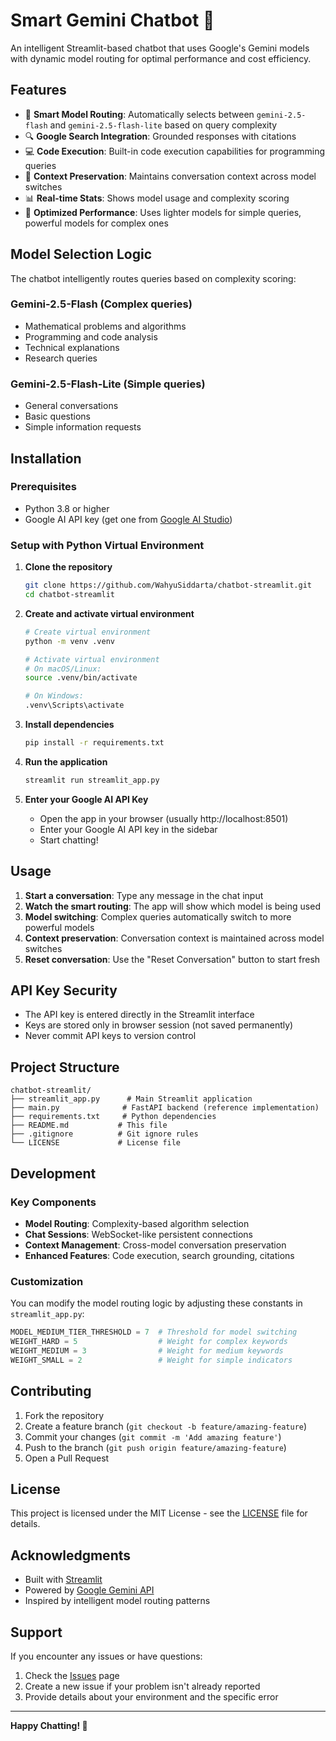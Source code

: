 # Smart Gemini Chatbot 💬

An intelligent Streamlit-based chatbot that uses Google's Gemini models with dynamic model routing for optimal performance and cost efficiency.

## Features

- 🤖 **Smart Model Routing**: Automatically selects between `gemini-2.5-flash` and `gemini-2.5-flash-lite` based on query complexity
- 🔍 **Google Search Integration**: Grounded responses with citations
- 💻 **Code Execution**: Built-in code execution capabilities for programming queries
- 💬 **Context Preservation**: Maintains conversation context across model switches
- 📊 **Real-time Stats**: Shows model usage and complexity scoring
- 🎯 **Optimized Performance**: Uses lighter models for simple queries, powerful models for complex ones

## Model Selection Logic

The chatbot intelligently routes queries based on complexity scoring:

### Gemini-2.5-Flash (Complex queries)

- Mathematical problems and algorithms
- Programming and code analysis
- Technical explanations
- Research queries

### Gemini-2.5-Flash-Lite (Simple queries)

- General conversations
- Basic questions
- Simple information requests

## Installation

### Prerequisites

- Python 3.8 or higher
- Google AI API key (get one from [Google AI Studio](https://aistudio.google.com/))

### Setup with Python Virtual Environment

1. **Clone the repository**

   ```bash
   git clone https://github.com/WahyuSiddarta/chatbot-streamlit.git
   cd chatbot-streamlit
   ```

2. **Create and activate virtual environment**

   ```bash
   # Create virtual environment
   python -m venv .venv

   # Activate virtual environment
   # On macOS/Linux:
   source .venv/bin/activate

   # On Windows:
   .venv\Scripts\activate
   ```

3. **Install dependencies**

   ```bash
   pip install -r requirements.txt
   ```

4. **Run the application**

   ```bash
   streamlit run streamlit_app.py
   ```

5. **Enter your Google AI API Key**
   - Open the app in your browser (usually http://localhost:8501)
   - Enter your Google AI API key in the sidebar
   - Start chatting!

## Usage

1. **Start a conversation**: Type any message in the chat input
2. **Watch the smart routing**: The app will show which model is being used
3. **Model switching**: Complex queries automatically switch to more powerful models
4. **Context preservation**: Conversation context is maintained across model switches
5. **Reset conversation**: Use the "Reset Conversation" button to start fresh

## API Key Security

- The API key is entered directly in the Streamlit interface
- Keys are stored only in browser session (not saved permanently)
- Never commit API keys to version control

## Project Structure

```
chatbot-streamlit/
├── streamlit_app.py      # Main Streamlit application
├── main.py              # FastAPI backend (reference implementation)
├── requirements.txt     # Python dependencies
├── README.md           # This file
├── .gitignore          # Git ignore rules
└── LICENSE             # License file
```

## Development

### Key Components

- **Model Routing**: Complexity-based algorithm selection
- **Chat Sessions**: WebSocket-like persistent connections
- **Context Management**: Cross-model conversation preservation
- **Enhanced Features**: Code execution, search grounding, citations

### Customization

You can modify the model routing logic by adjusting these constants in `streamlit_app.py`:

```python
MODEL_MEDIUM_TIER_THRESHOLD = 7  # Threshold for model switching
WEIGHT_HARD = 5                  # Weight for complex keywords
WEIGHT_MEDIUM = 3                # Weight for medium keywords
WEIGHT_SMALL = 2                 # Weight for simple indicators
```

## Contributing

1. Fork the repository
2. Create a feature branch (`git checkout -b feature/amazing-feature`)
3. Commit your changes (`git commit -m 'Add amazing feature'`)
4. Push to the branch (`git push origin feature/amazing-feature`)
5. Open a Pull Request

## License

This project is licensed under the MIT License - see the [LICENSE](LICENSE) file for details.

## Acknowledgments

- Built with [Streamlit](https://streamlit.io/)
- Powered by [Google Gemini API](https://ai.google.dev/)
- Inspired by intelligent model routing patterns

## Support

If you encounter any issues or have questions:

1. Check the [Issues](https://github.com/WahyuSiddarta/chatbot-streamlit/issues) page
2. Create a new issue if your problem isn't already reported
3. Provide details about your environment and the specific error

---

**Happy Chatting! 🚀**
